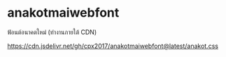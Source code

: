 # anakotmaiwebfont
ฟ้อนต์อนาคตใหม่ (ทำงานภายใต้  CDN)

https://cdn.jsdelivr.net/gh/cpx2017/anakotmaiwebfont@latest/anakot.css

